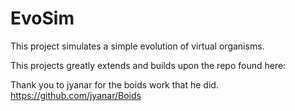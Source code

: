 # EvoSim
This project simulates a simple evolution of virtual organisms.

This projects greatly extends and builds upon the repo found here:

Thank you to jyanar for the boids work that he did.
https://github.com/jyanar/Boids
